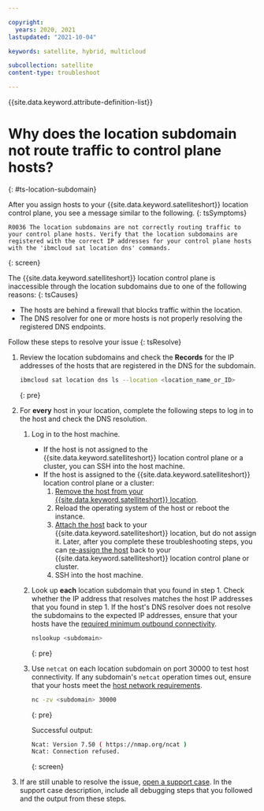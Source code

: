 ```yaml
---

copyright:
  years: 2020, 2021
lastupdated: "2021-10-04"

keywords: satellite, hybrid, multicloud

subcollection: satellite
content-type: troubleshoot

---
```


{{site.data.keyword.attribute-definition-list}}

# Why does the location subdomain not route traffic to control plane hosts?
{: #ts-location-subdomain}


After you assign hosts to your {{site.data.keyword.satelliteshort}} location control plane, you see a message similar to the following.
{: tsSymptoms}

```
R0036 The location subdomains are not correctly routing traffic to your control plane hosts. Verify that the location subdomains are registered with the correct IP addresses for your control plane hosts with the 'ibmcloud sat location dns' commands.
```
{: screen}


The {{site.data.keyword.satelliteshort}} location control plane is inaccessible through the location subdomains due to one of the following reasons:
{: tsCauses}
* The hosts are behind a firewall that blocks traffic within the location.
* The DNS resolver for one or more hosts is not properly resolving the registered DNS endpoints.

Follow these steps to resolve your issue
{: tsResolve}

1. Review the location subdomains and check the **Records** for the IP addresses of the hosts that are registered in the DNS for the subdomain.
    ```sh
    ibmcloud sat location dns ls --location <location_name_or_ID>
    ```
    {: pre}

2. For **every** host in your location, complete the following steps to log in to the host and check the DNS resolution.
    1. Log in to the host machine.
        * If the host is not assigned to the {{site.data.keyword.satelliteshort}} location control plane or a cluster, you can SSH into the host machine.
        * If the host is assigned to the {{site.data.keyword.satelliteshort}} location control plane or a cluster:
            1. [Remove the host from your {{site.data.keyword.satelliteshort}} location](/docs/satellite?topic=satellite-hosts#host-remove).
            2. Reload the operating system of the host or reboot the instance.
            3. [Attach the host](/docs/satellite?topic=satellite-hosts#attach-hosts) back to your {{site.data.keyword.satelliteshort}} location, but do not assign it. Later, after you complete these troubleshooting steps, you can [re-assign the host](/docs/satellite?topic=satellite-hosts#host-assign) back to your {{site.data.keyword.satelliteshort}} location control plane or cluster.
            4. SSH into the host machine.
    2. Look up **each** location subdomain that you found in step 1. Check whether the IP address that resolves matches the host IP addresses that you found in step 1. If the host's DNS resolver does not resolve the subdomains to the expected IP addresses, ensure that your hosts have the [required minimum outbound connectivity](/docs/satellite?topic=satellite-host-reqs#reqs-host-network-firewall-outbound).
        ```sh
        nslookup <subdomain>
        ```
        {: pre}

    3. Use `netcat` on each location subdomain on port 30000 to test host connectivity. If any subdomain's `netcat` operation times out, ensure that your hosts meet the [host network requirements](/docs/satellite?topic=satellite-host-reqs#reqs-host-network).
        ```sh
        nc -zv <subdomain> 30000
        ```
        {: pre}

        Successful output:
        ```sh
        Ncat: Version 7.50 ( https://nmap.org/ncat )
        Ncat: Connection refused.
        ```
        {: screen}

3. If are still unable to resolve the issue, [open a support case](/docs/satellite?topic=satellite-get-help#help-support). In the support case description, include all debugging steps that you followed and the output from these steps.


